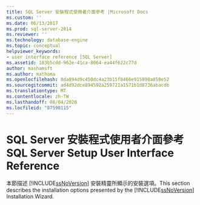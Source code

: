 ```yaml
---
title: SQL Server 安裝程式使用者介面參考 |Microsoft Docs
ms.custom: ''
ms.date: 06/13/2017
ms.prod: sql-server-2014
ms.reviewer: ''
ms.technology: database-engine
ms.topic: conceptual
helpviewer_keywords:
- user interface reference [SQL Server]
ms.assetid: 183b5cdd-962e-41ca-8064-ea44f622c77d
author: mashamsft
ms.author: mathoma
ms.openlocfilehash: 8da894d9c450dc4a23b15f8466e915898a858e52
ms.sourcegitcommit: ad4d92dce894592a259721a1571b1d8736abacdb
ms.translationtype: MT
ms.contentlocale: zh-TW
ms.lasthandoff: 08/04/2020
ms.locfileid: "87598115"
---
```

# <a name="sql-server-setup-user-interface-reference"></a><span data-ttu-id="d0e88-102">SQL Server 安裝程式使用者介面參考</span><span class="sxs-lookup"><span data-stu-id="d0e88-102">SQL Server Setup User Interface Reference</span></span>
  <span data-ttu-id="d0e88-103">本節描述 [!INCLUDE[ssNoVersion](../../includes/ssnoversion-md.md)] 安裝精靈所顯示的安裝選項。</span><span class="sxs-lookup"><span data-stu-id="d0e88-103">This section describes the installation options presented by the [!INCLUDE[ssNoVersion](../../includes/ssnoversion-md.md)] Installation Wizard.</span></span>  
  
  

